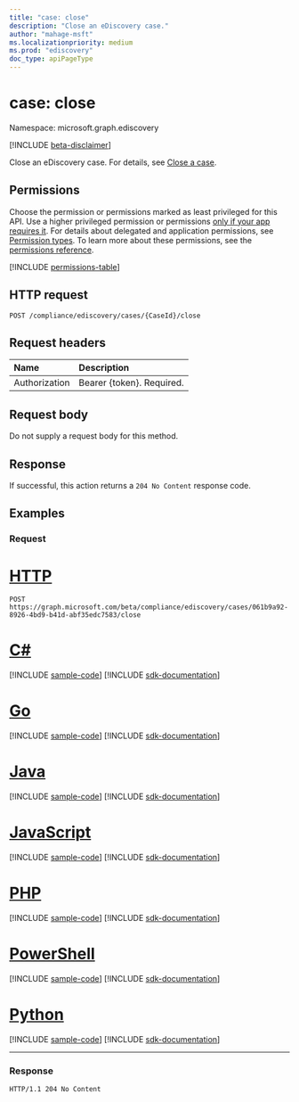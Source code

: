 ```yaml
---
title: "case: close"
description: "Close an eDiscovery case."
author: "mahage-msft"
ms.localizationpriority: medium
ms.prod: "ediscovery"
doc_type: apiPageType
---
```


# case: close

Namespace: microsoft.graph.ediscovery

[!INCLUDE [beta-disclaimer](../../includes/beta-disclaimer.md)]

Close an eDiscovery case. For details, see [Close a case](/microsoft-365/compliance/close-or-delete-case#close-a-case).

## Permissions

Choose the permission or permissions marked as least privileged for this API. Use a higher privileged permission or permissions [only if your app requires it](/graph/permissions-overview#best-practices-for-using-microsoft-graph-permissions). For details about delegated and application permissions, see [Permission types](/graph/permissions-overview#permission-types). To learn more about these permissions, see the [permissions reference](/graph/permissions-reference).

<!-- { "blockType": "permissions", "name": "ediscovery_case_close" } -->
[!INCLUDE [permissions-table](../includes/permissions/ediscovery-case-close-permissions.md)]

## HTTP request

<!-- {
  "blockType": "ignored"
}
-->

``` http
POST /compliance/ediscovery/cases/{CaseId}/close
```

## Request headers

|Name|Description|
|:---|:---|
|Authorization|Bearer {token}. Required.|

## Request body

Do not supply a request body for this method.

## Response

If successful, this action returns a `204 No Content` response code.

## Examples

### Request

# [HTTP](#tab/http)

<!-- {
  "blockType": "request",
  "name": "case_close"
}
-->

``` http
POST https://graph.microsoft.com/beta/compliance/ediscovery/cases/061b9a92-8926-4bd9-b41d-abf35edc7583/close
```

# [C#](#tab/csharp)
[!INCLUDE [sample-code](../includes/snippets/csharp/case-close-csharp-snippets.md)]
[!INCLUDE [sdk-documentation](../includes/snippets/snippets-sdk-documentation-link.md)]

# [Go](#tab/go)
[!INCLUDE [sample-code](../includes/snippets/go/case-close-go-snippets.md)]
[!INCLUDE [sdk-documentation](../includes/snippets/snippets-sdk-documentation-link.md)]

# [Java](#tab/java)
[!INCLUDE [sample-code](../includes/snippets/java/case-close-java-snippets.md)]
[!INCLUDE [sdk-documentation](../includes/snippets/snippets-sdk-documentation-link.md)]

# [JavaScript](#tab/javascript)
[!INCLUDE [sample-code](../includes/snippets/javascript/case-close-javascript-snippets.md)]
[!INCLUDE [sdk-documentation](../includes/snippets/snippets-sdk-documentation-link.md)]

# [PHP](#tab/php)
[!INCLUDE [sample-code](../includes/snippets/php/case-close-php-snippets.md)]
[!INCLUDE [sdk-documentation](../includes/snippets/snippets-sdk-documentation-link.md)]

# [PowerShell](#tab/powershell)
[!INCLUDE [sample-code](../includes/snippets/powershell/case-close-powershell-snippets.md)]
[!INCLUDE [sdk-documentation](../includes/snippets/snippets-sdk-documentation-link.md)]

# [Python](#tab/python)
[!INCLUDE [sample-code](../includes/snippets/python/case-close-python-snippets.md)]
[!INCLUDE [sdk-documentation](../includes/snippets/snippets-sdk-documentation-link.md)]

---

### Response

<!-- {
  "blockType": "response",
  "truncated": true
}
-->

``` http
HTTP/1.1 204 No Content
```
